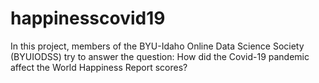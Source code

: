 # happinesscovid19
In this project, members of the BYU-Idaho Online Data Science Society (BYUIODSS) try to answer the question: How did the Covid-19 pandemic affect the World Happiness Report scores?
